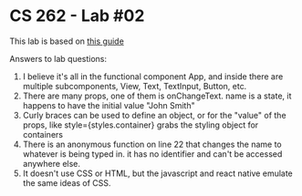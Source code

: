 # CS 262 - Lab #02
This lab is based on [this guide](https://cs.calvin.edu/courses/cs/262/kvlinden/02management/lab.html)  

Answers to lab questions:
1. I believe it's all in the functional component App, and inside there are multiple subcomponents, View, Text, TextInput, Button, etc.
2. There are many props, one of them is onChangeText. name is a state, it happens to have the initial value "John Smith"
3. Curly braces can be used to define an object, or for the "value" of the props, like style={styles.container} grabs the styling object for containers
4. There is an anonymous function on line 22 that changes the name to whatever is being typed in. it has no identifier and can't be accessed anywhere else.
5. It doesn't use CSS or HTML, but the javascript and react native emulate the same ideas of CSS.